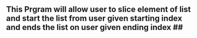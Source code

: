 ## This Prgram will allow user to slice element of list and start the list from user given starting index and ends the list on user given ending index ## ##

